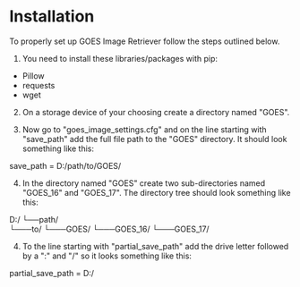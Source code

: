 <h1>Installation</h1>

To properly set up GOES Image Retriever follow the steps outlined below.

1. You need to install these libraries/packages with pip:
- Pillow
- requests
- wget

2. On a storage device of your choosing create a directory named "GOES".

3. Now go to "goes_image_settings.cfg" and on the line starting with "save_path" add the full file path to the "GOES" directory.
It should look something like this:

save_path = D:/path/to/GOES/

4. In the directory named "GOES" create two sub-directories named "GOES_16" and "GOES_17".
The directory tree should look something like this:

D:/
└──path/   
   └───to/
       └───GOES/
           └───GOES_16/
           └───GOES_17/

4. To the line starting with "partial_save_path" add the drive letter followed by a ":" and "/"
so it looks something like this:

partial_save_path = D:/